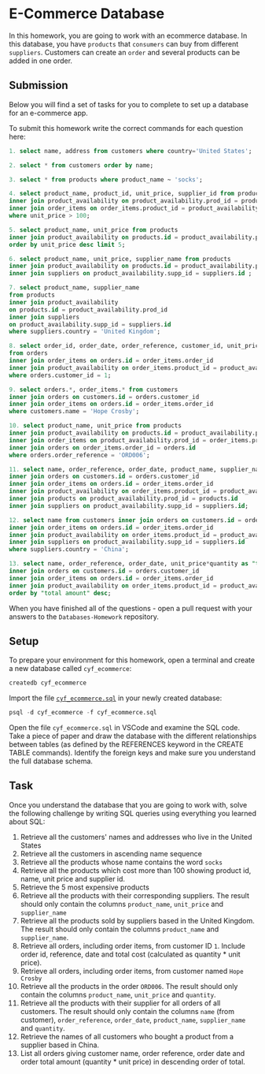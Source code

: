 # E-Commerce Database

In this homework, you are going to work with an ecommerce database. In this database, you have `products` that `consumers` can buy from different `suppliers`. Customers can create an `order` and several products can be added in one order.

## Submission

Below you will find a set of tasks for you to complete to set up a database for an e-commerce app.

To submit this homework write the correct commands for each question here:

```sql
1. select name, address from customers where country='United States';

2. select * from customers order by name;

3. select * from products where product_name ~ 'socks';

4. select product_name, product_id, unit_price, supplier_id from products 
inner join product_availability on product_availability.prod_id = products.id 
inner join order_items on order_items.product_id = product_availability.prod_id 
where unit_price > 100;

5. select product_name, unit_price from products 
inner join product_availability on products.id = product_availability.prod_id 
order by unit_price desc limit 5;

6. select product_name, unit_price, supplier_name from products 
inner join product_availability on products.id = product_availability.prod_id 
inner join suppliers on product_availability.supp_id = suppliers.id ;

7. select product_name, supplier_name
from products
inner join product_availability
on products.id = product_availability.prod_id
inner join suppliers
on product_availability.supp_id = suppliers.id
where suppliers.country = 'United Kingdom';

8. select order_id, order_date, order_reference, customer_id, unit_price*quantity as "total cost" 
from orders 
inner join order_items on orders.id = order_items.order_id 
inner join product_availability on order_items.product_id = product_availability.prod_id 
where orders.customer_id = 1;

9. select orders.*, order_items.* from customers 
inner join orders on customers.id = orders.customer_id 
inner join order_items on orders.id = order_items.order_id 
where customers.name = 'Hope Crosby';

10. select product_name, unit_price from products 
inner join product_availability on products.id = product_availability.prod_id 
inner join order_items on product_availability.prod_id = order_items.product_id 
inner join orders on order_items.order_id = orders.id 
where orders.order_reference = 'ORD006';

11. select name, order_reference, order_date, product_name, supplier_name, quantity from customers 
inner join orders on customers.id = orders.customer_id
inner join order_items on orders.id = order_items.order_id
inner join product_availability on order_items.product_id = product_availability.prod_id
inner join products on product_availability.prod_id = products.id
inner join suppliers on product_availability.supp_id = suppliers.id;

12. select name from customers inner join orders on customers.id = orders.customer_id
inner join order_items on orders.id = order_items.order_id
inner join product_availability on order_items.product_id = product_availability.prod_id
inner join suppliers on product_availability.supp_id = suppliers.id
where suppliers.country = 'China';

13. select name, order_reference, order_date, unit_price*quantity as "total amount" from customers
inner join orders on customers.id = orders.customer_id
inner join order_items on orders.id = order_items.order_id
inner join product_availability on order_items.product_id = product_availability.prod_id
order by "total amount" desc;

```

When you have finished all of the questions - open a pull request with your answers to the `Databases-Homework` repository.

## Setup

To prepare your environment for this homework, open a terminal and create a new database called `cyf_ecommerce`:

```sql
createdb cyf_ecommerce
```

Import the file [`cyf_ecommerce.sql`](./cyf_ecommerce.sql) in your newly created database:

```sql
psql -d cyf_ecommerce -f cyf_ecommerce.sql
```

Open the file `cyf_ecommerce.sql` in VSCode and examine the SQL code. Take a piece of paper and draw the database with the different relationships between tables (as defined by the REFERENCES keyword in the CREATE TABLE commands). Identify the foreign keys and make sure you understand the full database schema.

## Task

Once you understand the database that you are going to work with, solve the following challenge by writing SQL queries using everything you learned about SQL:

1. Retrieve all the customers' names and addresses who live in the United States
2. Retrieve all the customers in ascending name sequence
3. Retrieve all the products whose name contains the word `socks`
4. Retrieve all the products which cost more than 100 showing product id, name, unit price and supplier id.
5. Retrieve the 5 most expensive products
6. Retrieve all the products with their corresponding suppliers. The result should only contain the columns `product_name`, `unit_price` and `supplier_name`
7. Retrieve all the products sold by suppliers based in the United Kingdom. The result should only contain the columns `product_name` and `supplier_name`.
8. Retrieve all orders, including order items, from customer ID `1`. Include order id, reference, date and total cost (calculated as quantity \* unit price).
9. Retrieve all orders, including order items, from customer named `Hope Crosby`
10. Retrieve all the products in the order `ORD006`. The result should only contain the columns `product_name`, `unit_price` and `quantity`.
11. Retrieve all the products with their supplier for all orders of all customers. The result should only contain the columns `name` (from customer), `order_reference`, `order_date`, `product_name`, `supplier_name` and `quantity`.
12. Retrieve the names of all customers who bought a product from a supplier based in China.
13. List all orders giving customer name, order reference, order date and order total amount (quantity \* unit price) in descending order of total.
